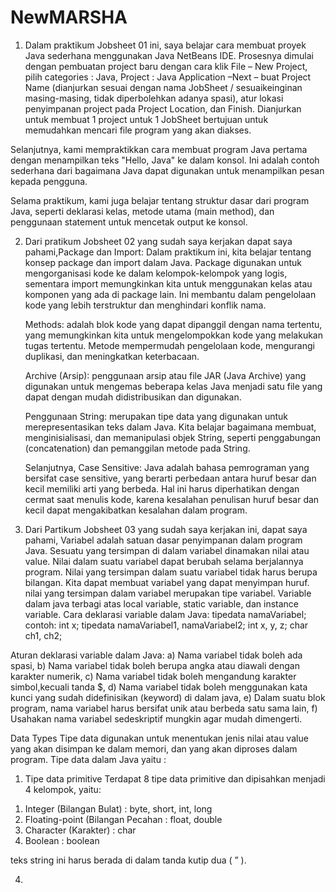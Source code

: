 # NewMARSHA
1. Dalam praktikum Jobsheet 01 ini, saya belajar cara membuat proyek Java sederhana menggunakan Java NetBeans IDE. Prosesnya dimulai dengan pembuatan project baru dengan cara
  klik File – New Project, pilih categories : Java, Project : Java Application –Next – buat Project Name (dianjurkan sesuai dengan nama JobSheet / sesuaikeinginan masing-masing, tidak diperbolehkan adanya spasi), atur lokasi penyimpanan project pada Project Location, dan Finish. Dianjurkan untuk membuat 1 project untuk 1 JobSheet bertujuan untuk memudahkan mencari file
  program yang akan diakses.
  
  Selanjutnya, kami mempraktikkan cara membuat program Java pertama dengan menampilkan teks "Hello, Java" ke dalam konsol. Ini adalah contoh sederhana dari bagaimana Java dapat digunakan untuk menampilkan pesan kepada pengguna.
  
  Selama praktikum, kami juga belajar tentang struktur dasar dari program Java, seperti deklarasi kelas, metode utama (main method), dan penggunaan statement untuk mencetak output ke konsol.


2. Dari pratikum Jobsheet 02 yang sudah saya kerjakan dapat saya pahami,Package dan Import: Dalam praktikum ini, kita belajar tentang konsep package dan import dalam Java. Package digunakan untuk mengorganisasi kode ke dalam kelompok-kelompok yang logis, sementara import memungkinkan kita untuk menggunakan kelas atau komponen yang ada di package lain. Ini membantu dalam pengelolaan kode yang lebih terstruktur dan menghindari konflik nama.
   
   Methods: adalah blok kode yang dapat dipanggil dengan nama tertentu, yang memungkinkan kita untuk mengelompokkan kode yang melakukan tugas tertentu. Metode mempermudah pengelolaan kode, mengurangi duplikasi, dan meningkatkan keterbacaan.
   
   Archive (Arsip): penggunaan arsip atau file JAR (Java Archive) yang digunakan untuk mengemas beberapa kelas Java menjadi satu file yang dapat dengan mudah didistribusikan dan digunakan.

   Penggunaan String: merupakan tipe data yang digunakan untuk merepresentasikan teks dalam Java. Kita belajar bagaimana membuat, menginisialisasi, dan memanipulasi objek String, seperti penggabungan (concatenation) dan pemanggilan metode pada String.

   Selanjutnya, Case Sensitive: Java adalah bahasa pemrograman yang bersifat case sensitive, yang berarti perbedaan antara huruf besar dan kecil memiliki arti yang berbeda. Hal ini harus diperhatikan dengan cermat saat menulis kode, karena kesalahan penulisan huruf besar dan kecil dapat mengakibatkan kesalahan dalam program.


3. Dari Partikum Jobsheet 03 yang sudah saya kerjakan ini, dapat saya pahami, Variabel adalah satuan dasar penyimpanan dalam program Java. Sesuatu yang
tersimpan di dalam variabel dinamakan nilai atau value. Nilai dalam suatu variabel dapat berubah selama berjalannya program. Nilai yang tersimpan dalam suatu variabel tidak harus berupa bilangan. Kita dapat membuat variabel yang dapat menyimpan huruf.
nilai yang tersimpan dalam variabel merupakan tipe variabel. Variable dalam java terbagi atas local variable, static variable, dan instance variable.
Cara deklarasi variable dalam Java:
tipedata namaVariabel;
contoh: int x;
tipedata namaVariabel1, namaVariabel2;
int x, y, z;
char ch1, ch2;

Aturan deklarasi variable dalam Java:
a) Nama variabel tidak boleh ada spasi, b) Nama variabel tidak boleh berupa angka atau diawali dengan karakter
numerik, c) Nama variabel tidak boleh mengandung karakter simbol,kecuali tanda $, d) Nama variabel tidak boleh menggunakan kata kunci yang sudah
didefinisikan (keyword) di dalam java, e) Dalam suatu blok program, nama variabel harus bersifat unik atau berbeda satu sama lain, f) Usahakan nama variabel sedeskriptif mungkin agar mudah dimengerti.

Data Types
Tipe data digunakan untuk menentukan jenis nilai atau value yang akan disimpan ke
dalam memori, dan yang akan diproses dalam program. Tipe data dalam Java yaitu :
1. Tipe data primitive
Terdapat 8 tipe data primitive dan dipisahkan menjadi 4 kelompok, yaitu:
1) Integer (Bilangan Bulat) : byte, short, int, long
2) Floating-point (Bilangan Pecahan : float, double
3) Character (Karakter) : char
4) Boolean : boolean
   
teks string ini harus berada di dalam tanda kutip dua ( ” ).


4. 
